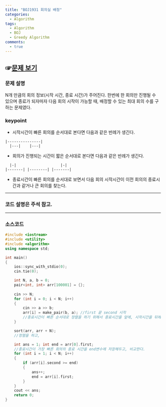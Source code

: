 ```yaml
---
title: "BOJ1931 회의실 배정"
categories:
  - Algorithm
tags:
  - Algorithm
  - BOJ
  - Greedy Algorithm
comments:
  - true
---
```


 ☞[문제 보기](https://www.acmicpc.net/problem/1931) 
---

### 문제 설명
N개 만큼의 회의 정보(시작 시간, 종료 시간)가 주어진다. 한번에 한 회의만 진행될 수 있으며 종료가 되자마자 다음 회의 시작이 가능할 때, 배정할 수 있는 최대 회의 수를 구하는 문제였다.

### keypoint
- 시작시간이 빠른 회의를 순서대로 본다면 다음과 같은 반례가 생긴다.

```
|---------------|
  |---|    |---|
```

- 회의가 진행되는 시간이 짧은 순서대로 본다면 다음과 같은 반례가 생긴다.

```
  |-|                    |-|
|-------| |--------| |-------|
```

- 종료시간이 빠른 회의를 순서대로 보면서 다음 회의 시작시간이 이전 회의의 종료시간과 같거나 큰 회의를 찾는다.


---

### 코드 설명은 주석 참고.

---

### 소스코드

```cpp
#include <iostream>
#include <utility>
#include <algorithm>
using namespace std;

int main() 
{
	ios::sync_with_stdio(0);
	cin.tie(0);

	int N, a, b = 0;
	pair<int, int> arr[100001] = {};
	
	cin >> N;
	for (int i = 0; i < N; i++) 
	{
		cin >> a >> b;
		arr[i] = make_pair(b, a); //first 끝 second 시작
        //종료시간이 빠른 순서대로 정렬을 하기 위해서 종료시간을 앞에, 시작시간을 뒤에 둔다.
	}

	sort(arr, arr + N); 
    //정렬을 하고,

	int ans = 1; int end = arr[0].first;
    //종료시간이 가장 빠른 회의의 종료 시간을 end변수에 저장해두고, 비교한다.
	for (int i = 1; i < N; i++)
	{
		if (arr[i].second >= end) 
		{
			ans++;
			end = arr[i].first;
		}
	}
	cout << ans;
	return 0;
}
```
